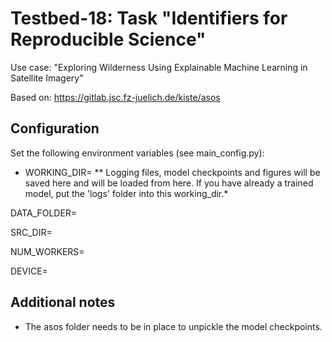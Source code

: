 # Testbed-18: Task "Identifiers for Reproducible Science"

Use case: "Exploring Wilderness Using Explainable Machine Learning in Satellite Imagery"

Based on: https://gitlab.jsc.fz-juelich.de/kiste/asos

## Configuration

Set the following environment variables (see main_config.py):

* WORKING_DIR=
** Logging files, model checkpoints and figures will be saved here and will be loaded from here. If you have already a trained model, put the 'logs' folder into this working_dir.*


DATA_FOLDER=

SRC_DIR=

NUM_WORKERS=

DEVICE=

## Additional notes

* The asos folder needs to be in place to unpickle the model checkpoints.